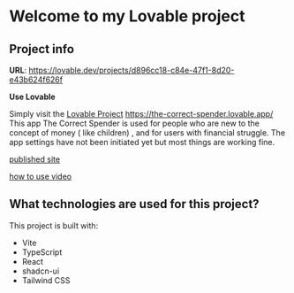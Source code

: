 # Welcome to my Lovable project

## Project info

**URL**: https://lovable.dev/projects/d896cc18-c84e-47f1-8d20-e43b624f626f


**Use Lovable**

Simply visit the [Lovable Project](https://lovable.dev/projects/d896cc18-c84e-47f1-8d20-e43b624f626f) 
https://the-correct-spender.lovable.app/
This app The Correct Spender is used for people who are new to the concept of money ( like children) , and for users with financial struggle. The app settings have not been initiated yet but most things are working fine.

[published site ](https://the-correct-spender.lovable.app/)

[how to use video](https://drive.google.com/file/d/1ARdQ18nw26paMXBMQUy4UlD7eyOSENUC/view?usp=drivesdk)

## What technologies are used for this project?

This project is built with:

- Vite
- TypeScript
- React
- shadcn-ui
- Tailwind CSS

